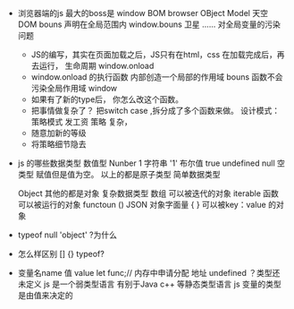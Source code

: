 - 浏览器端的js 最大的boss是 window BOM browser OBject 
Model 天空
DOM
  bouns 声明在全局范围内
  window.bouns 卫星
  ...... 对全局变量的污染问题

  - JS的编写，其实在页面加载之后，JS只有在html，css 在加载完成后，再去运行， 生命周期 window.onload
  - window.onload 的执行函数 内部创造一个局部的作用域 
   bouns 函数不会污染全局作用域 window 
   - 如果有了新的type后， 你怎么改这个函数。
   - 把事情做复杂了？ 把switch case ,拆分成了多个函数来做。
   设计模式： 策略模式
   发工资 策略 复杂，
   - 随意加新的等级 
   - 将策略细节隐去

- js 的哪些数据类型
  数值型 Nunber 1
  字符串 '1'
  布尔值 true
  undefined 
  null 空类型 赋值但是值为空。
  以上的都是原子类型 简单数据类型

  Object 其他的都是对象 复杂数据类型
    数组 可以被迭代的对象 iterable
    函数 可以被运行的对象 functoun ()
    JSON 对象字面量 { } 可以被key：value 的对象


- typeof null  'object' ?为什么
- 怎么样区别 []  {}  typeof?




- 变量名name 值 value
  let func;// 内存中申请分配 地址
  undefined ？类型还未定义
  js 是一个弱类型语言 有别于Java c++ 等静态类型语言
  js 变量的类型是由值来决定的

